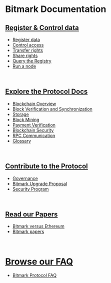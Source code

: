 
# Bitmark Documentation

## [Register & Control data](/pages/register-and-control-data/README.md)

* [Register data](/pages/register-and-control-data/register-data.md)
* [Control access](/pages/register-and-control-data/control-access.md)
* [Transfer rights](/pages/register-and-control-data/transfer-rights.md)
* [Share rights](/pages/register-and-control-data/share-rights.md)
* [Query the Registry](/pages/register-and-control-data/query-the-registry.md)
* [Run a node](/pages/register-and-control-data/run-a-node.md)

<br>

## [Explore the Protocol Docs](/pages/explore-the-protocol-docs/README.md)

* [Blockchain Overview](/pages/explore-the-protocol-docs/blockchain-overview.md)
* [Block Verification and Synchronization](/pages/explore-the-protocol-docs/block-verification-and-synchronization.md)
* [Storage](/pages/explore-the-protocol-docs/storage-databases.md)
* [Block Mining](/pages/explore-the-protocol-docs/block-mining.md)
* [Payment Verification](/pages/explore-the-protocol-docs/payment-verification.md)
* [Blockchain Security](/pages/explore-the-protocol-docs/blockchain-security.md)
* [RPC Communication](/pages/explore-the-protocol-docs/rpc-communication.md)
* [Glossary](/pages/explore-the-protocol-docs/glossary.md)

<br>

## [Contribute to the Protocol](/pages/contribute-to-the-protocol/README.md)

* [Governance](/pages/contribute-to-the-protocol/governance.md)
* [Bitmark Upgrade Proposal](/pages/contribute-to-the-protocol/bup.md)
* [Security Program](/pages/contribute-to-the-protocol/security-program.md)

<br>

## [Read our Papers](/pages/read-our-papers/README.md)

* [Bitmark versus Ethereum](/pages/read-our-papers/bitmark-eth-comparison.md)
* [Bitmark papers](/pages/read-our-papers/white-papers.md)

<br>

# [Browse our FAQ](/pages/browse-our-faq/README.md)

* [Bitmark Protocol FAQ](/pages/browse-our-faq/bitmark-protocol-faq.md)